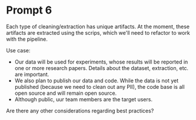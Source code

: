 # Prompt 6

Each type of cleaning/extraction has unique artifacts.   At the moment, these artifacts are extracted using the scrips, which we'll need to refactor to work with the pipeline.

Use case:
* Our data will be used for experiments, whose results will be reported in one or more research papers.  Details about the dataset, extraction, etc. are important.  
* We also plan to publish our data and code.  While the data is not yet published (because we need to clean out any PII), the code base is all open source and will remain open source.
* Although public, uur team members are the target users.  

Are there any other considerations regarding best practices?